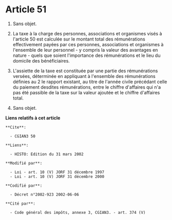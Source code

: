 # Article 51

1. Sans objet.

2. La taxe à la charge des personnes, associations et organismes visés à l'article 50 est calculée sur le montant total des
rémunérations effectivement payées par ces personnes, associations et organismes à l'ensemble de leur personnel - y compris
la valeur des avantages en nature - quels que soient l'importance des rémunérations et le lieu du domicile des bénéficiaires.

3. L'assiette de la taxe est constituée par une partie des rémunérations versées, déterminée en appliquant à l'ensemble des
rémunérations définies au 2 le rapport existant, au titre de l'année civile précédant celle du paiement desdites
rémunérations, entre le chiffre d'affaires qui n'a pas été passible de la taxe sur la valeur ajoutée et le chiffre d'affaires
total.

4. Sans objet.

**Liens relatifs à cet article**

	**Cite**:

	  - CGIAN3 50

	**Liens**:

	  - HISTO: Edition du 31 mars 2002

	**Modifié par**:

	  - Loi - art. 10 (V) JORF 31 décembre 1997
	  - Loi - art. 10 (V) JORF 31 décembre 2000

	**Codifié par**:

	  - Décret n°2002-923 2002-06-06

	**Cité par**:

	  - Code général des impôts, annexe 3, CGIAN3. - art. 374 (V)
